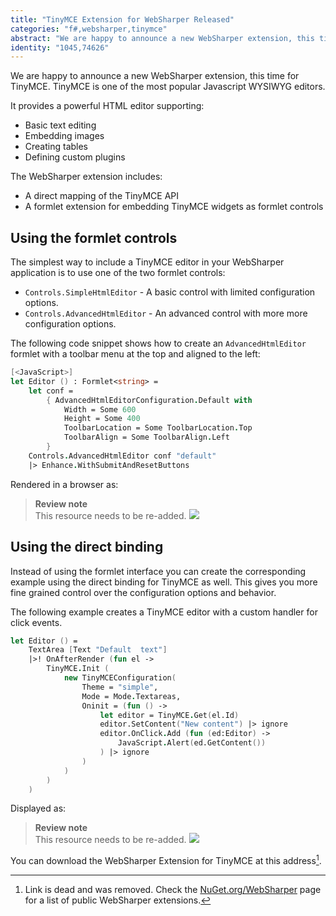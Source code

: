 ```yaml
---
title: "TinyMCE Extension for WebSharper Released"
categories: "f#,websharper,tinymce"
abstract: "We are happy to announce a new WebSharper extension, this time for TinyMCE. TinyMCE is one of the most popular Javascript WYSIWYG editors."
identity: "1045,74626"
---
```

We are happy to announce a new WebSharper extension, this time for TinyMCE. TinyMCE is one of the most popular Javascript WYSIWYG editors.

It provides a powerful HTML editor supporting:

 * Basic text editing
 * Embedding images
 * Creating tables
 * Defining custom plugins

The WebSharper extension includes:

 * A direct mapping of the TinyMCE API
 * A formlet extension for embedding TinyMCE widgets as formlet controls


## Using the formlet controls

The simplest way to include a TinyMCE editor in your WebSharper application is to use one of the two formlet controls:

 * `Controls.SimpleHtmlEditor` - A basic control with limited configuration options.
 * `Controls.AdvancedHtmlEditor` - An advanced control with more more configuration options.

The following code snippet shows how to create an `AdvancedHtmlEditor` formlet with a toolbar menu at the top and aligned to the left:

```fsharp
[<JavaScript>]
let Editor () : Formlet<string> =
    let conf =
        { AdvancedHtmlEditorConfiguration.Default with
            Width = Some 600
            Height = Some 400
            ToolbarLocation = Some ToolbarLocation.Top
            ToolbarAlign = Some ToolbarAlign.Left
        }
    Controls.AdvancedHtmlEditor conf "default"
    |> Enhance.WithSubmitAndResetButtons
```

Rendered in a browser as:

> **Review note** <br />
> This resource needs to be re-added.
> ![](//www.intellifactory.com/ShowDigitalAsset.aspx?DigitalAsset=206)

## Using the direct binding

Instead of using the formlet interface you can create the corresponding example using the direct binding for TinyMCE as well. This gives you more fine grained control over the configuration options and behavior.

The following example creates a TinyMCE editor with a custom handler for click events.

```fsharp
let Editor () = 
    TextArea [Text "Default  text"]
    |>! OnAfterRender (fun el ->
        TinyMCE.Init (
            new TinyMCEConfiguration(
                Theme = "simple",
                Mode = Mode.Textareas,
                Oninit = (fun () ->
                    let editor = TinyMCE.Get(el.Id)
                    editor.SetContent("New content") |> ignore
                    editor.OnClick.Add (fun (ed:Editor) ->
                        JavaScript.Alert(ed.GetContent())
                    ) |> ignore
                )
            )
        )
    )
```

Displayed as:

> **Review note** <br />
> This resource needs to be re-added.
> ![](//www.intellifactory.com/ShowDigitalAsset.aspx?DigitalAsset=202)

You can download the WebSharper Extension for TinyMCE at this address[^1].


[^1]: Link is dead and was removed. Check the [NuGet.org/WebSharper](https://www.nuget.org/packages?q=websharper) page for a list of public WebSharper extensions.
